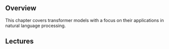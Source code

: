 ## Overview

This chapter covers transformer models with a focus on their applications in natural language processing.


## Lectures

